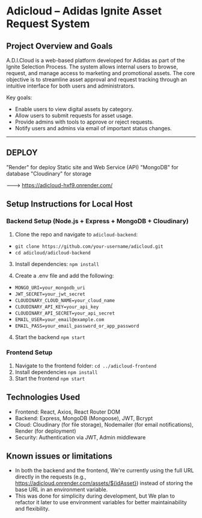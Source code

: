 # Adicloud – Adidas Ignite Asset Request System

## Project Overview and Goals

A.D.I.Cloud is a web-based platform developed for Adidas as part of the Ignite Selection Process. The system allows internal users to browse, request, and manage access to marketing and promotional assets. The core objective is to streamline asset approval and request tracking through an intuitive interface for both users and administrators.

Key goals:
- Enable users to view digital assets by category.
- Allow users to submit requests for asset usage.
- Provide admins with tools to approve or reject requests.
- Notify users and admins via email of important status changes.

---

##  DEPLOY

"Render" for deploy Static site and Web Service (API)
"MongoDB" for database
"Cloudinary" for storage

--->  https://adicloud-hxf9.onrender.com/

##  Setup Instructions for Local Host

  ### Backend Setup (Node.js + Express + MongoDB + Cloudinary)

1. Clone the repo and navigate to `adicloud-backend`:
- `git clone https://github.com/your-username/adicloud.git`
- `cd adicloud/adicloud-backend`
   
3. Install dependencies:
  `npm install`

4. Create a .env file and add the following:
- `MONGO_URI=your_mongodb_uri`
- `JWT_SECRET=your_jwt_secret`
- `CLOUDINARY_CLOUD_NAME=your_cloud_name`
- `CLOUDINARY_API_KEY=your_api_key`
- `CLOUDINARY_API_SECRET=your_api_secret`
- `EMAIL_USER=your_email@example.com`
- `EMAIL_PASS=your_email_password_or_app_password`

4. Start the backend `npm start`

  ### Frontend Setup 
  
1. Navigate to the frontend folder:
   `cd ../adicloud-frontend`
2. Install dependencies
   `npm install`
3. Start the frontend
   `npm start`

##  Technologies Used

- Frontend: React, Axios, React Router DOM
- Backend: Express, MongoDB (Mongoose), JWT, Bcrypt
- Cloud: Cloudinary (for file storage), Nodemailer (for email notifications), Render (for deployment)
- Security: Authentication via JWT, Admin middleware

##  Known issues or limitations

- In both the backend and the frontend, We're currently using the full URL directly in the requests (e.g., https://adicloud.onrender.com/assets/${idAsset}) instead of storing the base URL in an environment variable.
- This was done for simplicity during development, but We plan to refactor it later to use environment variables for better maintainability and flexibility.




